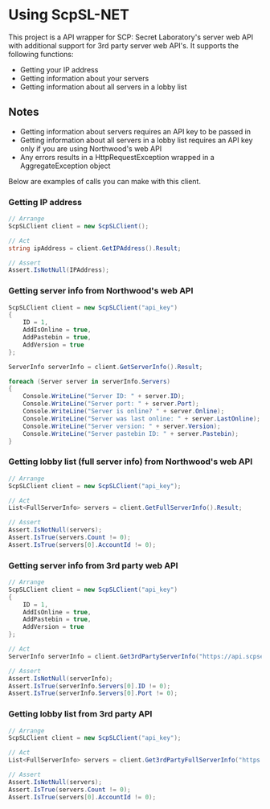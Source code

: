 # Using ScpSL-NET
This project is a API wrapper for SCP: Secret Laboratory's server web API with additional support for 3rd party server web API's. It supports the following functions:
- Getting your IP address
- Getting information about your servers
- Getting information about all servers in a lobby list

## Notes
- Getting information about servers requires an API key to be passed in
- Getting information about all servers in a lobby list requires an API key only if you are using Northwood's web API
- Any errors results in a HttpRequestException wrapped in a AggregateException object

Below are examples of calls you can make with this client.

### Getting IP address
```csharp
// Arrange
ScpSLClient client = new ScpSLClient();

// Act
string ipAddress = client.GetIPAddress().Result;

// Assert
Assert.IsNotNull(IPAddress);
```

### Getting server info from Northwood's web API
```csharp
ScpSLClient client = new ScpSLClient("api_key")
{
    ID = 1,
    AddIsOnline = true,
    AddPastebin = true,
    AddVersion = true
};

ServerInfo serverInfo = client.GetServerInfo().Result;

foreach (Server server in serverInfo.Servers)
{
	Console.WriteLine("Server ID: " + server.ID);
	Console.WriteLine("Server port: " + server.Port);
	Console.WriteLine("Server is online? " + server.Online);
	Console.WriteLine("Server was last online: " + server.LastOnline);
	Console.WriteLine("Server version: " + server.Version);
	Console.WriteLine("Server pastebin ID: " + server.Pastebin);
}
```

### Getting lobby list (full server info) from Northwood's web API
```csharp
// Arrange
ScpSLClient client = new ScpSLClient("api_key");

// Act
List<FullServerInfo> servers = client.GetFullServerInfo().Result;

// Assert
Assert.IsNotNull(servers);
Assert.IsTrue(servers.Count != 0);
Assert.IsTrue(servers[0].AccountId != 0);
```

### Getting server info from 3rd party web API
```csharp
// Arrange
ScpSLClient client = new ScpSLClient("api_key")
{
    ID = 1,
    AddIsOnline = true,
    AddPastebin = true,
    AddVersion = true
};

// Act
ServerInfo serverInfo = client.Get3rdPartyServerInfo("https://api.scpsecretlab.pl/serverinfo").Result;

// Assert
Assert.IsNotNull(serverInfo);
Assert.IsTrue(serverInfo.Servers[0].ID != 0);
Assert.IsTrue(serverInfo.Servers[0].Port != 0);
```

### Getting lobby list from 3rd party API
```csharp
// Arrange
ScpSLClient client = new ScpSLClient("api_key");

// Act
List<FullServerInfo> servers = client.Get3rdPartyFullServerInfo("https://api.scpsecretlab.pl/lobbylist").Result;

// Assert
Assert.IsNotNull(servers);
Assert.IsTrue(servers.Count != 0);
Assert.IsTrue(servers[0].AccountId != 0);
```
